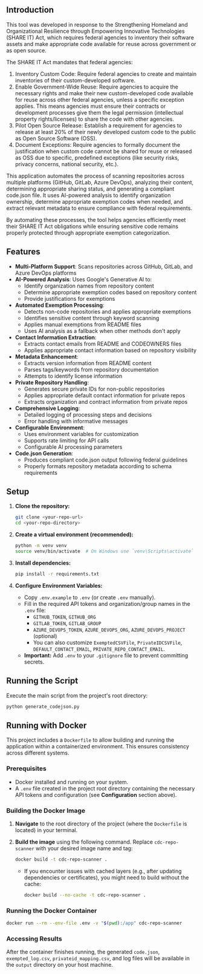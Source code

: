 ## Introduction

This tool was developed in response to the Strengthening Homeland and Organizational Resilience through Empowering Innovative Technologies (SHARE IT) Act, which requires federal agencies to inventory their software assets and make appropriate code available for reuse across government or as open source. 

The SHARE IT Act mandates that federal agencies:
1. Inventory Custom Code: Require federal agencies to create and maintain inventories of their custom-developed software.
2. Enable Government-Wide Reuse: Require agencies to acquire the necessary rights and make their new custom-developed code available for reuse across other federal agencies, unless a specific exception applies. This means agencies must ensure their contracts or development processes give them the legal permission (intellectual property rights/licenses) to share the code with other agencies.
3. Pilot Open Source Release: Establish a requirement for agencies to release at least 20% of their newly developed custom code to the public as Open Source Software (OSS).
4. Document Exceptions: Require agencies to formally document the justification when custom code cannot be shared for reuse or released as OSS due to specific, predefined exceptions (like security risks, privacy concerns, national security, etc.).

This application automates the process of scanning repositories across multiple platforms (GitHub, GitLab, Azure DevOps), analyzing their content, determining appropriate sharing status, and generating a compliant code.json file. It uses AI-powered analysis to identify organization ownership, determine appropriate exemption codes when needed, and extract relevant metadata to ensure compliance with federal requirements.

By automating these processes, the tool helps agencies efficiently meet their SHARE IT Act obligations while ensuring sensitive code remains properly protected through appropriate exemption categorization.

## Features

- **Multi-Platform Support**: Scans repositories across GitHub, GitLab, and Azure DevOps platforms
- **AI-Powered Analysis**: Uses Google's Generative AI to:
  - Identify organization names from repository content
  - Determine appropriate exemption codes based on repository content
  - Provide justifications for exemptions
- **Automated Exemption Processing**:
  - Detects non-code repositories and applies appropriate exemptions
  - Identifies sensitive content through keyword scanning
  - Applies manual exemptions from README files
  - Uses AI analysis as a fallback when other methods don't apply
- **Contact Information Extraction**:
  - Extracts contact emails from README and CODEOWNERS files
  - Applies appropriate contact information based on repository visibility
- **Metadata Enhancement**:
  - Extracts version information from README content
  - Parses tags/keywords from repository documentation
  - Attempts to identify license information
- **Private Repository Handling**:
  - Generates secure private IDs for non-public repositories
  - Applies appropriate default contact information for private repos
  - Extracts organization and contract information from private repos
- **Comprehensive Logging**:
  - Detailed logging of processing steps and decisions
  - Error handling with informative messages
- **Configurable Environment**:
  - Uses environment variables for customization
  - Supports rate limiting for API calls
  - Configurable AI processing parameters
- **Code.json Generation**:
  - Produces compliant code.json output following federal guidelines
  - Properly formats repository metadata according to schema requirements

## Setup

1.  **Clone the repository:**
    ```bash
    git clone <your-repo-url>
    cd <your-repo-directory>
    ```

2.  **Create a virtual environment (recommended):**
    ```bash
    python -m venv venv
    source venv/bin/activate  # On Windows use `venv\Scripts\activate`
    ```

3.  **Install dependencies:**
    ```bash
    pip install -r requirements.txt
    ```

4.  **Configure Environment Variables:**
    -   Copy `.env.example` to `.env` (or create `.env` manually).
    -   Fill in the required API tokens and organization/group names in the `.env` file:
        -   `GITHUB_TOKEN`, `GITHUB_ORG`
        -   `GITLAB_TOKEN`, `GITLAB_GROUP`
        -   `AZURE_DEVOPS_TOKEN`, `AZURE_DEVOPS_ORG`, `AZURE_DEVOPS_PROJECT` (optional)
        -   You can also customize `ExemptedCSVFile`, `PrivateIDCSVFile`, `DEFAULT_CONTACT_EMAIL`, `PRIVATE_REPO_CONTACT_EMAIL`.
    -   **Important:** Add `.env` to your `.gitignore` file to prevent committing secrets.

## Running the Script

Execute the main script from the project's root directory:

```bash
python generate_codejson.py
```
## Running with Docker

This project includes a `Dockerfile` to allow building and running the application within a containerized environment. This ensures consistency across different systems.

### Prerequisites

*   Docker installed and running on your system.
*   A `.env` file created in the project root directory containing the necessary API tokens and configuration (see **Configuration** section above).

### Building the Docker Image

1.  **Navigate** to the root directory of the project (where the `Dockerfile` is located) in your terminal.
2.  **Build the image** using the following command. Replace `cdc-repo-scanner` with your desired image name and tag:

    ```bash
    docker build -t cdc-repo-scanner .
    ```

    *   If you encounter issues with cached layers (e.g., after updating dependencies or certificates), you might need to build without the cache:
        ```bash
        docker build --no-cache -t cdc-repo-scanner .
        ```

### Running the Docker Container

```bash
docker run --rm --env-file .env -v "$(pwd):/app" cdc-repo-scanner
```

 

### Accessing Results

After the container finishes running, the generated `code.json`, `exempted_log.csv`, `privateid_mapping.csv`, and log files will be available in the `output` directory on your host machine.

